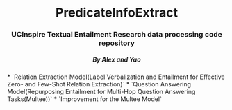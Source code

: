 <h1 align="center">PredicateInfoExtract</h1>
<h3 align="center">UCInspire Textual Entailment Research data processing code repository</h3>
<h5 align="center">By Alex and Yao</h3>
* `Relation Extraction Model(Label Verbalization and Entailment for Effective Zero- and Few-Shot Relation Extraction)`
* `Question Answering Model(Repurposing Entailment for Multi-Hop Question Answering Tasks(Multee))`
* `Improvement for the Multee Model`
